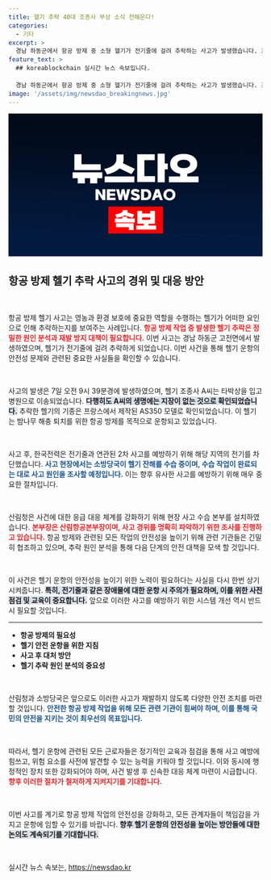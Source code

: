 ```yaml
---
title: 헬기 추락 40대 조종사 부상 소식 전해온다!
categories:
  - 기타
excerpt: >
  경남 하동군에서 항공 방제 중 소형 헬기가 전기줄에 걸려 추락하는 사고가 발생했습니다. 조종사 A씨는 부상을 입었지만 생명에는 지장이 없습니다. 당국이 정확한 사고 원인 조사에 나섰습니다.
feature_text: >
  ## koreablockchain 실시간 뉴스 속보입니다.

  경남 하동군에서 항공 방제 중 소형 헬기가 전기줄에 걸려 추락하는 사고가 발생했습니다. 조종사 A씨는 부상을 입었지만 생명에는 지장이 없습니다. 당국이 정확한 사고 원인 조사에 나섰습니다.
image: '/assets/img/newsdao_breakingnews.jpg'
---
```


<p><img src="/assets/img/newsdao_breakingnews.jpg" alt="koreablockchain 속보" /></p>

<h2 data-ke-size="size26">항공 방제 헬기 추락 사고의 경위 및 대응 방안</h2>

<p data-ke-size="size16">&nbsp;</p>

<p>항공 방제 헬기 사고는 영농과 환경 보호에 중요한 역할을 수행하는 헬기가 어떠한 요인으로 인해 추락하는지를 보여주는 사례입니다. <b><span style="color: #ee2323;">항공 방제 작업 중 발생한 헬기 추락은 정밀한 원인 분석과 재발 방지 대책이 필요합니다.</span></b> 이번 사고는 경남 하동군 고전면에서 발생하였으며, 헬기가 전기줄에 걸려 추락하게 되었습니다. 이번 사건을 통해 헬기 운항의 안전성 문제와 관련된 중요한 사실들을 확인할 수 있습니다.</p>

<p data-ke-size="size16">&nbsp;</p>

<p>사고의 발생은 7일 오전 9시 39분경에 발생하였으며, 헬기 조종사 A씨는 타박상을 입고 병원으로 이송되었습니다. <b><span style="background-color: #21538527;">다행히도 A씨의 생명에는 지장이 없는 것으로 확인되었습니다.</span></b> 추락한 헬기의 기종은 프랑스에서 제작된 AS350 모델로 확인되었습니다. 이 헬기는 밤나무 해충 퇴치를 위한 항공 방제를 목적으로 운항되고 있었습니다.</p>

<p data-ke-size="size16">&nbsp;</p>

<p>사고 후, 한국전력은 전기줄과 연관된 2차 사고를 예방하기 위해 해당 지역의 전기를 차단했습니다. <b><span style="color: #1a5490;">사고 현장에서는 소방당국이 헬기 잔해를 수습 중이며, 수습 작업이 완료되는 대로 사고 원인을 조사할 예정입니다.</span></b> 이는 향후 유사한 사고를 예방하기 위해 매우 중요한 절차입니다.</p>

<p data-ke-size="size16">&nbsp;</p>

<p>산림청은 사건에 대한 응급 대응 체계를 강화하기 위해 현장 사고 수습 본부를 설치하였습니다. <b><span style="color: #ee2323;">본부장은 산림항공본부장이며, 사고 경위를 명확히 파악하기 위한 조사를 진행하고 있습니다.</span></b> 항공 방제와 관련된 모든 작업의 안전성을 높이기 위해 관련 기관들은 긴밀히 협조하고 있으며, 추락 원인 분석을 통해 다음 단계의 안전 대책을 모색 할 것입니다.</p>

<p data-ke-size="size16">&nbsp;</p>

<p>이 사건은 헬기 운항의 안전성을 높이기 위한 노력이 필요하다는 사실을 다시 한번 상기시켜줍니다. <b><span style="background-color: #21538527;">특히, 전기줄과 같은 장애물에 대한 운항 시 주의가 필요하며, 이를 위한 사전 점검 및 교육이 중요합니다.</span></b> 앞으로 이러한 사고를 예방하기 위한 시스템 개선 역시 반드시 필요할 것입니다.</p>

<hr>

<ul>
<li><b>항공 방제의 필요성</b></li>
<li><b>헬기 안전 운항을 위한 지침</b></li>
<li><b>사고 후 대처 방안</b></li>
<li><b>헬기 추락 원인 분석의 중요성</b></li>
</ul>

<p data-ke-size="size16">&nbsp;</p>

<p>산림청과 소방당국은 앞으로도 이러한 사고가 재발하지 않도록 다양한 안전 조치를 마련할 것입니다. <b><span style="color: #1a5490;">안전한 항공 방제 작업을 위해 모든 관련 기관이 힘써야 하며, 이를 통해 국민의 안전을 지키는 것이 최우선의 목표입니다.</span></b> </p>

<p data-ke-size="size16">&nbsp;</p>

<p>따라서, 헬기 운항에 관련된 모든 근로자들은 정기적인 교육과 점검을 통해 사고 예방에 힘쓰고, 위험 요소를 사전에 발견할 수 있는 능력을 키워야 할 것입니다. 이와 동시에 행정적인 장치 또한 강화되어야 하며, 사건 발생 후 신속한 대응 체계 마련이 시급합니다. <b><span style="color: #ee2323;">향후 이러한 절차가 철저하게 지켜지기를 기대합니다.</span></b> </p>

<p data-ke-size="size16">&nbsp;</p>

<p>이번 사고를 계기로 항공 방제 작업의 안전성을 강화하고, 모든 관계자들이 책임감을 가지고 운항에 임할 수 있기를 바랍니다. <b><span style="background-color: #21538527;">향후 헬기 운항의 안전성을 높이는 방안들에 대한 논의도 계속되기를 기대합니다.</span></b> </p>

<p data-ke-size="size16">&nbsp;</p>
실시간 뉴스 속보는, <a href="https://newsdao.kr" rel="dofollow">https://newsdao.kr</a>


